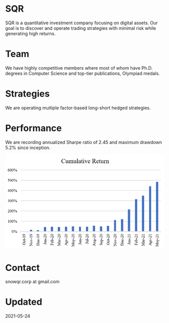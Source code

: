 # SQR
SQR is a quantitative investment company focusing on digital assets. Our goal is to discover and operate trading strategies with minimal risk while generating high returns.

# Team
We have highly competitive members where most of whom have Ph.D. degrees in Computer Science and top-tier publications, Olympiad medals. 

# Strategies
We are operating multiple factor-based long-short hedged strategies.

# Performance
We are recording annualized Sharpe ratio of 2.45 and maximum drawdown 5.2% since inception.

![logo](./images/cumret.png)

# Contact
snowqr.corp at gmail.com

# Updated
2021-05-24
